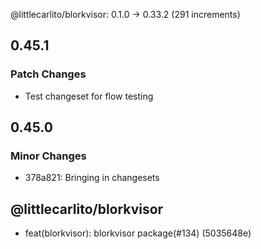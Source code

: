 @littlecarlito/blorkvisor: 0.1.0 → 0.33.2 (291 increments)

## 0.45.1

### Patch Changes

- Test changeset for flow testing

## 0.45.0

### Minor Changes

- 378a821: Bringing in changesets

## @littlecarlito/blorkvisor

- feat(blorkvisor): blorkvisor package(#134) (5035648e)
